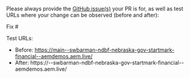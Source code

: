 Please always provide the [GitHub issue(s)](../issues) your PR is for, as well as test URLs where your change can be observed (before and after):

Fix #<gh-issue-id>

Test URLs:
- Before: https://main--swbarman-ndbf-nebraska-gov-startmark-financial--aemdemos.aem.live/
- After: https://<branch>--swbarman-ndbf-nebraska-gov-startmark-financial--aemdemos.aem.live/
